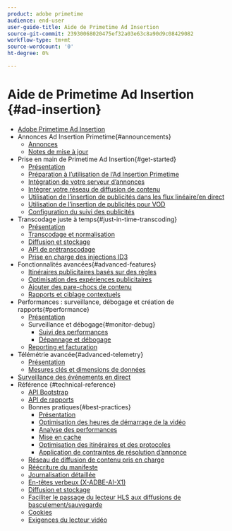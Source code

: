```yaml
---
product: adobe primetime
audience: end-user
user-guide-title: Aide de Primetime Ad Insertion
source-git-commit: 23930068020475ef32a03e63c8a90d9c08429082
workflow-type: tm+mt
source-wordcount: '0'
ht-degree: 0%

---
```



# Aide de Primetime Ad Insertion {#ad-insertion}

+ [Adobe Primetime Ad Insertion](home.md)
+ Annonces Ad Insertion Primetime{#announcements}
   + [Annonces](announcements/overview.md)
   + [Notes de mise à jour](https://experienceleague.adobe.com/docs/primetime/release-notes/ptai/ptai-21x-release-notes.html)
+ Prise en main de Primetime Ad Insertion{#get-started}
   + [Présentation](getting-started/get-started-overview.md)
   + [Préparation à l’utilisation de l’Ad Insertion Primetime](getting-started/setup-ptai.md)
   + [Intégration de votre serveur d’annonces](getting-started/integrate-ad-server.md)
   + [Intégrer votre réseau de diffusion de contenu](getting-started/integrate-cdn.md)
   + [Utilisation de l’insertion de publicités dans les flux linéaire/en direct](getting-started/ad-insertion-live-linear-stream.md)
   + [Utilisation de l’insertion de publicités pour VOD](getting-started/ad-insertion-vod.md)
   + [Configuration du suivi des publicités](getting-started/set-up-ad-tracking.md)
+ Transcodage juste à temps{#just-in-time-transcoding}
   + [Présentation](just-in-time-transcoding/jit-transcoding-overview.md)
   + [Transcodage et normalisation](just-in-time-transcoding/transcoding-and-normalization.md)
   + [Diffusion et stockage](https://experienceleague.adobe.com/docs/primetime/ad-insertion/technical-reference/delivery-and-storage.html)
   + [API de prétranscodage](just-in-time-transcoding/pre-transcoding-api.md)
   + [Prise en charge des injections ID3](just-in-time-transcoding/id3-injection-support.md)
+ Fonctionnalités avancées{#advanced-features}
   + [Itinéraires publicitaires basés sur des règles](advanced-features/route-ads-based-on-rules.md)
   + [Optimisation des expériences publicitaires](advanced-features/optimize-ad-experiences.md)
   + [Ajouter des pare-chocs de contenu](advanced-features/add-content-bumpers.md)
   + [Rapports et ciblage contextuels](advanced-features/contextual-reporting-and-targeting.md)
+ Performances : surveillance, débogage et création de rapports{#performance}
   + [Présentation](performance-monitoring-debugging-reporting/performance-overview.md)
   + Surveillance et débogage{#monitor-debug}
      + [Suivi des performances](performance-monitoring-debugging-reporting/performance-monitoring.md)
      + [Dépannage et débogage](performance-monitoring-debugging-reporting/troubleshoot-and-debug.md)
   + [Reporting et facturation](performance-monitoring-debugging-reporting/reporting-and-billing.md)
+ Télémétrie avancée{#advanced-telemetry}
   + [Présentation](advanced-telemetry/advanced-telemetry-overview.md)
   + [Mesures clés et dimensions de données](advanced-telemetry/key-metrics.md)
+ [Surveillance des événements en direct](live-event-monitoring.md)
+ Référence {#technical-reference}
   + [API Bootstrap](technical-reference/bootstrap-api.md)
   + [API de rapports](technical-reference/report-api.md)
   + Bonnes pratiques{#best-practices}
      + [Présentation](best-practices/best-practices-overview.md)
      + [Optimisation des heures de démarrage de la vidéo](best-practices/optimize-video-startup-time.md)
      + [Analyse des performances](best-practices/analyze-performance.md)
      + [Mise en cache](best-practices/caching.md)
      + [Optimisation des itinéraires et des protocoles](best-practices/optimize-routes-protocols.md)
      + [Application de contraintes de résolution d’annonce](best-practices/apply-ad-resolution-constraints.md)
   + [Réseau de diffusion de contenu pris en charge](technical-reference/supported-cdns.md)
   + [Réécriture du manifeste](technical-reference/manifest-rewriting.md)
   + [Journalisation détaillée](performance-monitoring-debugging-reporting/verbose-logging.md)
   + [En-têtes verbeux (X-ADBE-AI-X1)](performance-monitoring-debugging-reporting/debugging-headers.md)
   + [Diffusion et stockage](/help/primetime-ad-insertion/just-in-time-transcoding/delivery-and-storage.md)
   + [Faciliter le passage du lecteur HLS aux diffusions de basculement/sauvegarde](technical-reference/hls-switching-to-failover.md)
   + [Cookies](technical-reference/cookies.md)
   + [Exigences du lecteur vidéo](technical-reference/video-player-requirements.md)